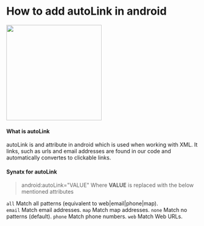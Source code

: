 # How to add autoLink in android

<img src ="https://storage.googleapis.com/gweb-uniblog-publish-prod/images/android_ambassador_v1_cmyk_200px.max-2800x2800.png" height="250" width="250">

#### What is autoLink
  autoLink is and attribute in android which is used when working with XML. It links, such as urls and email addresses are found in our code and automatically convertes to clickable links.
  
#### Synatx for autoLink 

> android:autoLink="VALUE"
  Where **VALUE** is replaced with the below mentioned attributes
   
   `all`      Match all patterns (equivalent to web|email|phone|map).</br>
   `email`    Match email addresses.
   `map`      Match map addresses.
   `none`     Match no patterns (default).
   `phone`    Match phone numbers.
   `web`      Match Web URLs.
   
  
  
  
